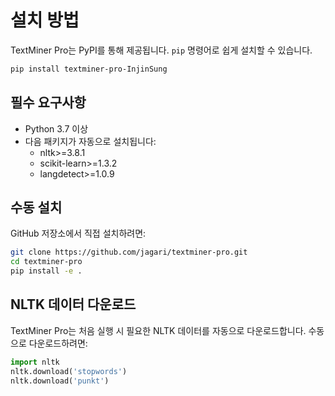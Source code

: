 # 설치 방법

TextMiner Pro는 PyPI를 통해 제공됩니다. `pip` 명령어로 쉽게 설치할 수 있습니다.

```bash
pip install textminer-pro-InjinSung
```

## 필수 요구사항

- Python 3.7 이상
- 다음 패키지가 자동으로 설치됩니다:
  - nltk>=3.8.1
  - scikit-learn>=1.3.2
  - langdetect>=1.0.9

## 수동 설치

GitHub 저장소에서 직접 설치하려면:

```bash
git clone https://github.com/jagari/textminer-pro.git
cd textminer-pro
pip install -e .
```

## NLTK 데이터 다운로드

TextMiner Pro는 처음 실행 시 필요한 NLTK 데이터를 자동으로 다운로드합니다. 
수동으로 다운로드하려면:

```python
import nltk
nltk.download('stopwords')
nltk.download('punkt')
```
